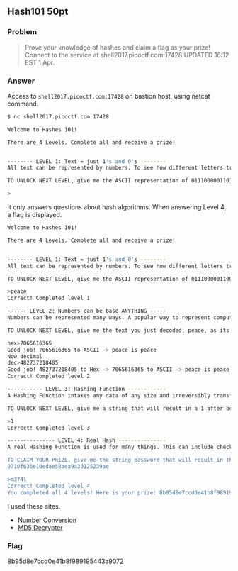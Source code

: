 <!-- This markdown file is writeup template. -->

## Hash101 50pt

### Problem
> Prove your knowledge of hashes and claim a flag as your prize! Connect to the service at shell2017.picoctf.com:17428
UPDATED 16:12 EST 1 Apr.

### Answer
Access to `shell2017.picoctf.com:17428` on bastion host, using netcat command.

```bash
$ nc shell2017.picoctf.com 17428

Welcome to Hashes 101!

There are 4 Levels. Complete all and receive a prize!


-------- LEVEL 1: Text = just 1's and 0's --------
All text can be represented by numbers. To see how different letters translate to numbers, go to http://www.asciitable.com/

TO UNLOCK NEXT LEVEL, give me the ASCII representation of 0111000001101100011000010110100101100100

>
```

It only answers questions about hash algorithms. When answering Level 4, a flag is displayed.

```bash
Welcome to Hashes 101!

There are 4 Levels. Complete all and receive a prize!


-------- LEVEL 1: Text = just 1's and 0's --------
All text can be represented by numbers. To see how different letters translate to numbers, go to http://www.asciitable.com/

TO UNLOCK NEXT LEVEL, give me the ASCII representation of 0111000001100101011000010110001101100101

>peace
Correct! Completed level 1

------ LEVEL 2: Numbers can be base ANYTHING -----
Numbers can be represented many ways. A popular way to represent computer data is in base 16 or 'hex' since it lines up with bytes very well (2 hex characters = 8 binary bits). Other formats include base64, binary, and just regular base10 (decimal)! In a way, that ascii chart represents a system where all text can be seen as "base128" (not including the Extended ASCII codes)

TO UNLOCK NEXT LEVEL, give me the text you just decoded, peace, as its hex equivalent, and then the decimal equivalent of that hex number ("foo" -> 666f6f -> 6713199)

hex>7065616365            
Good job! 7065616365 to ASCII -> peace is peace
Now decimal
dec>482737218405
Good job! 482737218405 to Hex -> 7065616365 to ASCII -> peace is peace
Correct! Completed level 2
```




```bash
----------- LEVEL 3: Hashing Function ------------
A Hashing Function intakes any data of any size and irreversibly transforms it to a fixed length number. For example, a simple Hashing Function could be to add up the sum of all the values of all the bytes in the data and get the remainder after dividing by 16 (modulus 16)

TO UNLOCK NEXT LEVEL, give me a string that will result in a 1 after being transformed with the mentioned example hashing function

>1
Correct! Completed level 3

--------------- LEVEL 4: Real Hash ---------------
A real Hashing Function is used for many things. This can include checking to ensure a file has not been changed (its hash value would change if any part of it is changed). An important use of hashes is for storing passwords because a Hashing Function cannot be reversed to find the initial data. Therefore if someone steals the hashes, they must try many different inputs to see if they can "crack" it to find what password yields the same hash. Normally, this is too much work (if the password is long enough). But many times, people's passwords are easy to guess... Brute forcing this hash yourself is not a good idea, but there is a strong possibility that, if the password is weak, this hash has been cracked by someone before. Try looking for websites that have stored already cracked hashes.

TO CLAIM YOUR PRIZE, give me the string password that will result in this MD5 hash (MD5, like most hashes, are represented as hex digits):
0710f636e10edae58aea9a30125239ae

>m374l
Correct! Completed level 4
You completed all 4 levels! Here is your prize: 8b95d8e7ccd0e41b8f989195443a9072
```
I used these sites.

- [Number Conversion](http://www.rapidtables.com/convert/number/index.htm)
- [MD5 Decrypter](https://hashkiller.co.uk/md5-decrypter.aspx)

### Flag
8b95d8e7ccd0e41b8f989195443a9072

